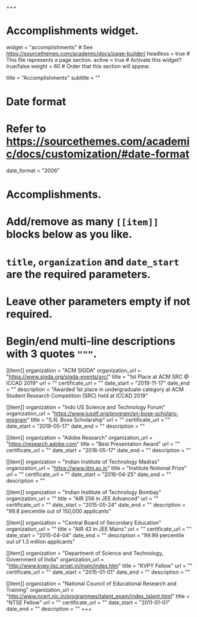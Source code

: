 +++
# Accomplishments widget.
widget = "accomplishments"  # See https://sourcethemes.com/academic/docs/page-builder/
headless = true  # This file represents a page section.
active = true  # Activate this widget? true/false
weight = 60  # Order that this section will appear.

title = "Accomplish&shy;ments"
subtitle = ""

# Date format
#   Refer to https://sourcethemes.com/academic/docs/customization/#date-format
date_format = "2006"

# Accomplishments.
#   Add/remove as many `[[item]]` blocks below as you like.
#   `title`, `organization` and `date_start` are the required parameters.
#   Leave other parameters empty if not required.
#   Begin/end multi-line descriptions with 3 quotes `"""`.

[[item]]
  organization = "ACM SIGDA"
  organization_url = "https://www.sigda.org/sigda-events/src/"
  title = "1st Place at ACM SRC @ ICCAD 2019"
  url = ""
  certificate_url = ""
  date_start = "2019-11-17"
  date_end = ""
  description = "Awarded 1st place in undergraduate category at ACM Student Research Competition (SRC) held at ICCAD 2019"


[[item]]
  organization = "Indo US Science and Technology Forum"
  organization_url = "https://www.iusstf.org/program/sn-bose-scholars-program"
  title = "S.N. Bose Scholarship"
  url = ""
  certificate_url = ""
  date_start = "2019-05-17"
  date_end = ""
  description = ""

[[item]]
  organization = "Adobe Research"
  organization_url = "https://research.adobe.com"
  title = "Best Presentation Award"
  url = ""
  certificate_url = ""
  date_start = "2018-05-17"
  date_end = ""
  description = ""

[[item]]
  organization = "Indian Institute of Technology Madras"
  organization_url = "https://www.iitm.ac.in"
  title = "Institute Notional Prize"
  url = ""
  certificate_url = ""
  date_start = "2016-04-25"
  date_end = ""
  description = ""

[[item]]
  organization = "Indian Institute of Technology Bombay"
  organization_url = ""
  title = "AIR 256 in JEE Advanced"
  url = ""
  certificate_url = ""
  date_start = "2015-05-24"
  date_end = ""
  description = "99.8 percentile out of 150,000 applicants"

[[item]]
  organization = "Central Board of Secondary Education"
  organization_url = ""
  title = "AIR 42 in JEE Mains"
  url = ""
  certificate_url = ""
  date_start = "2015-04-04"
  date_end = ""
  description = "99.99 percentile out of 1.3 million applicants"

[[item]]
  organization = "Department of Science and Technology, Government of India"
  organization_url = "http://www.kvpy.iisc.ernet.in/main/index.htm"
  title = "KVPY Fellow"
  url = ""
  certificate_url = ""
  date_start = "2015-01-01"
  date_end = ""
  description = ""

[[item]]
  organization = "National Council of Educational Research and Training"
  organization_url = "http://www.ncert.nic.in/programmes/talent_exam/index_talent.html"
  title = "NTSE Fellow"
  url = ""
  certificate_url = ""
  date_start = "2011-01-01"
  date_end = ""
  description = ""
+++
